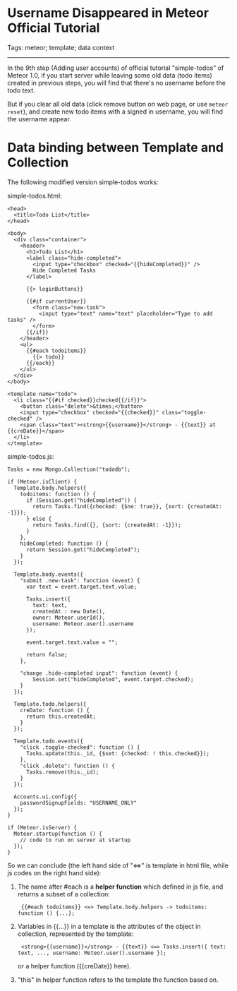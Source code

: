 # Username Disappeared in Meteor Official Tutorial
Tags: meteor; template; data context

------

In the 9th step (Adding user accounts) of official tutorial "simple-todos" of Meteor 1.0,
if you start server while leaving some old data (todo items) created in previous steps,
you will find that there's no username before the todo text.

But if you clear all old data (click remove button on web page, or use `meteor reset`),
and create new todo items with a signed in username, you will find the username appear.

# Data binding between Template and Collection

The following modified version simple-todos works:

simple-todos.html:

```
<head>
  <title>Todo List</title>
</head>

<body>
  <div class="container">
    <header>
      <h1>Todo List</h1>
      <label class="hide-completed">
        <input type="checkbox" checked="{{hideCompleted}}" />
        Hide Completed Tasks
      </label>

      {{> loginButtons}}

      {{#if currentUser}}
        <form class="new-task">
          <input type="text" name="text" placeholder="Type to add tasks" />
        </form>
      {{/if}}
    </header>
    <ul>
      {{#each todoitems}}
        {{> todo}}
      {{/each}}
    </ul>
  </div>
</body>

<template name="todo">
  <li class="{{#if checked}}checked{{/if}}">
    <button class="delete">&times;</button>
    <input type="checkbox" checked="{{checked}}" class="toggle-checked" />
    <span class="text"><strong>{{username}}</strong> - {{text}} at {{creDate}}</span>
  </li>
</template>
```

simple-todos.js:

```
Tasks = new Mongo.Collection("tododb");

if (Meteor.isClient) {
  Template.body.helpers({
    todoitems: function () {
      if (Session.get("hideCompleted")) {
        return Tasks.find({checked: {$ne: true}}, {sort: {createdAt: -1}});
      } else {
        return Tasks.find({}, {sort: {createdAt: -1}});
      }
    },
    hideCompleted: function () {
      return Session.get("hideCompleted");
    }
  });

  Template.body.events({
    "submit .new-task": function (event) {
      var text = event.target.text.value;

      Tasks.insert({
        text: text,
        createdAt : new Date(),
        owner: Meteor.userId(),
        username: Meteor.user().username
      });

      event.target.text.value = "";

      return false;
    },

    "change .hide-completed input": function (event) {
        Session.set("hideCompleted", event.target.checked);
    }
  });

  Template.todo.helpers({
    creDate: function () {
      return this.createdAt;
    }
  });

  Template.todo.events({
    "click .toggle-checked": function () {
      Tasks.update(this._id, {$set: {checked: ! this.checked}});
    },
    "click .delete": function () {
      Tasks.remove(this._id);
    }
  });

  Accounts.ui.config({
    passwordSignupFields: "USERNAME_ONLY"
  });
}

if (Meteor.isServer) {
  Meteor.startup(function () {
    // code to run on server at startup
  });
}
```

So we can conclude (the left hand side of "<=>" is template in html file, while js codes on the right hand side):

1. The name after #each is a **helper function** which defined in js file, and returns a subset of a collection:

        {{#each todoitems}} <=> Template.body.helpers -> todoitems: function () {...}; 

1. Variables in {{...}} in a template is the attributes of the object in collection, represented by the template:

        <strong>{{username}}</strong> - {{text}} <=> Tasks.insert({ text: text, ..., username: Meteor.user().username }); 

   or a helper function ({{creDate}} here).

1. "this" in helper function refers to the template the function based on.

